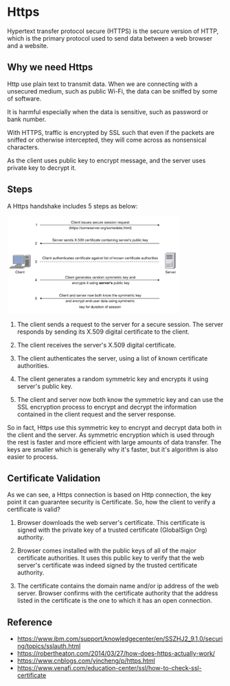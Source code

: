 # Https

Hypertext transfer protocol secure (HTTPS) is the secure version of HTTP, which is the primary protocol used to send data between a web browser and a website.

## Why we need Https

Http use plain text to transmit data. When we are connecting with a unsecured medium, such as public Wi-Fi, the data can be sniffed by some of software.

It is harmful especially when the data is sensitive, such as password or bank number.

With HTTPS, traffic is encrypted by SSL such that even if the packets are sniffed or otherwise intercepted, they will come across as nonsensical characters.

As the client uses public key to encrypt message, and the server uses private key to decrypt it.

## Steps

A Https handshake includes 5 steps as below:

<img src="../assets/ssl_handshake.jpg" width="400"/>

1. The client sends a request to the server for a secure session. The server responds by sending its X.509 digital certificate to the client.

2. The client receives the server's X.509 digital certificate.

3. The client authenticates the server, using a list of known certificate authorities.

4. The client generates a random symmetric key and encrypts it using server's public key.

5. The client and server now both know the symmetric key and can use the SSL encryption process to encrypt and decrypt the information contained in the client request and the server response.

So in fact, Https use this symmetric key to encrypt and decrypt data both in the client and the server. As symmetric encryption which is used through the rest is faster and more efficient with large amounts of data transfer. The keys are smaller which is generally why it's faster, but it's algorithm is also easier to process.

## Certificate Validation

As we can see, a Https connection is based on Http connection, the key point it can guarantee security is Certificate. So, how the client to verify a certificate is valid?

1. Browser downloads the web server's certificate. This certificate is signed with the private key of a trusted certificate (GlobalSign Org) authority.

2. Browser comes installed with the public keys of all of the major certificate authorities. It uses this public key to verify that the web server's certificate was indeed signed by the trusted certificate authority.

3. The certificate contains the domain name and/or ip address of the web server. Browser confirms with the certificate authority that the address listed in the certificate is the one to which it has an open connection.

## Reference

- <https://www.ibm.com/support/knowledgecenter/en/SSZHJ2_9.1.0/securing/topics/sslauth.html>
- <https://robertheaton.com/2014/03/27/how-does-https-actually-work/>
- <https://www.cnblogs.com/yincheng/p/https.html>
- <https://www.venafi.com/education-center/ssl/how-to-check-ssl-certificate>

